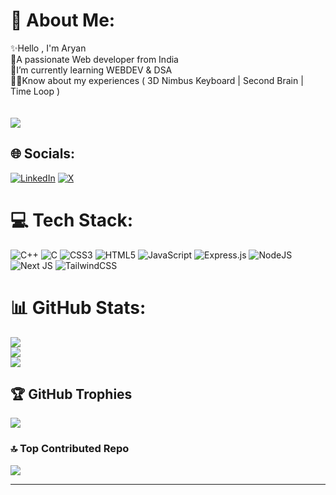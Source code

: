# 💫 About Me:
✨Hello , I'm Aryan<br>🚀A passionate Web developer from India<br>📑I’m currently learning WEBDEV & DSA<br>👨‍💻Know about my experiences ( 3D Nimbus Keyboard | Second Brain | Time Loop )<br><br><br>
[![](https://visitcount.itsvg.in/api?id=aryan2729&icon=0&color=0)](https://visitcount.itsvg.in)
<br>

## 🌐 Socials:
[![LinkedIn](https://img.shields.io/badge/LinkedIn-%230077B5.svg?logo=linkedin&logoColor=white)](https://www.linkedin.com/in/aryan-code-28b3aa2a7) [![X](https://img.shields.io/badge/X-black.svg?logo=X&logoColor=white)](https://x.com/aryancode27) 

# 💻 Tech Stack:
![C++](https://img.shields.io/badge/c++-%2300599C.svg?style=for-the-badge&logo=c%2B%2B&logoColor=white) ![C](https://img.shields.io/badge/c-%2300599C.svg?style=for-the-badge&logo=c&logoColor=white) ![CSS3](https://img.shields.io/badge/css3-%231572B6.svg?style=for-the-badge&logo=css3&logoColor=white) ![HTML5](https://img.shields.io/badge/html5-%23E34F26.svg?style=for-the-badge&logo=html5&logoColor=white) ![JavaScript](https://img.shields.io/badge/javascript-%23323330.svg?style=for-the-badge&logo=javascript&logoColor=%23F7DF1E) ![Express.js](https://img.shields.io/badge/express.js-%23404d59.svg?style=for-the-badge&logo=express&logoColor=%2361DAFB) ![NodeJS](https://img.shields.io/badge/node.js-6DA55F?style=for-the-badge&logo=node.js&logoColor=white) ![Next JS](https://img.shields.io/badge/Next-black?style=for-the-badge&logo=next.js&logoColor=white) ![TailwindCSS](https://img.shields.io/badge/tailwindcss-%2338B2AC.svg?style=for-the-badge&logo=tailwind-css&logoColor=white)
# 📊 GitHub Stats:
![](https://github-readme-stats.vercel.app/api?username=aryan2729&theme=radical&hide_border=false&include_all_commits=false&count_private=false)<br/>
![](https://github-readme-streak-stats.herokuapp.com/?user=aryan2729&theme=radical&hide_border=false)<br/>
![](https://github-readme-stats.vercel.app/api/top-langs/?username=aryan2729&theme=radical&hide_border=false&include_all_commits=false&count_private=false&layout=compact)

## 🏆 GitHub Trophies
![](https://github-profile-trophy.vercel.app/?username=aryan2729&theme=radical&no-frame=false&no-bg=true&margin-w=4)

### 🔝 Top Contributed Repo
![](https://github-contributor-stats.vercel.app/api?username=aryan2729&limit=5&theme=dark&combine_all_yearly_contributions=true)

---


